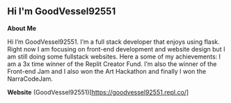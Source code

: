 **Hi I'm GoodVessel92551**
------
**About Me**

Hi I’m GoodVessel92551. I’m a full stack developer that enjoys using flask. Right now I am focusing on front-end development and website design but I am still doing some fullstack websites. Here a some of my achievements: I am a 3x time winner of the Replit Creator Fund. I’m also the winner of the Front-end Jam and I also won the Art Hackathon and finally I won the NarraCodeJam.

**Website**
(GoodVessel92551)[https://goodvessel92551.repl.co/]
